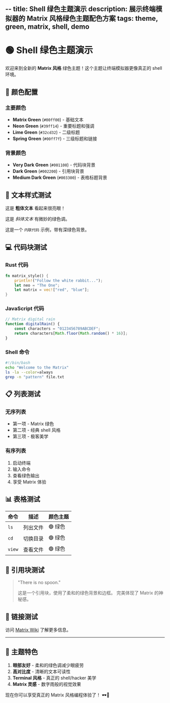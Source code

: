 --
title: Shell 绿色主题演示
description: 展示终端模拟器的 Matrix 风格绿色主题配色方案
tags: theme, green, matrix, shell, demo
--

# 🟢 Shell 绿色主题演示

欢迎来到全新的 **Matrix 风格** 绿色主题！这个主题让终端模拟器更像真正的 shell 环境。

## 🎨 颜色配置

### 主要颜色
- **Matrix Green** (`#00ff00`) - 基础文本
- **Neon Green** (`#39ff14`) - 重要标题和强调
- **Lime Green** (`#32cd32`) - 二级标题
- **Spring Green** (`#00ff7f`) - 三级标题和链接

### 背景颜色
- **Very Dark Green** (`#001100`) - 代码块背景
- **Dark Green** (`#002200`) - 引用块背景
- **Medium Dark Green** (`#003300`) - 表格标题背景

## 📝 文本样式测试

这是 **粗体文本** 看起来很亮眼！

这是 *斜体文本* 有微妙的绿色调。

这是一个 `内联代码` 示例，带有深绿色背景。

## 💻 代码块测试

### Rust 代码
```rust
fn matrix_style() {
    println!("Follow the white rabbit...");
    let neo = "The One";
    let matrix = vec!["red", "blue"];
}
```

### JavaScript 代码
```javascript
// Matrix digital rain
function digitalRain() {
    const characters = "0123456789ABCDEF";
    return characters[Math.floor(Math.random() * 16)];
}
```

### Shell 命令
```bash
#!/bin/bash
echo "Welcome to the Matrix"
ls -la --color=always
grep -n "pattern" file.txt
```

## 📋 列表测试

### 无序列表
- 第一项 - Matrix 绿色
- 第二项 - 经典 shell 风格
- 第三项 - 极客美学

### 有序列表
1. 启动终端
2. 输入命令
3. 查看绿色输出
4. 享受 Matrix 体验

## 📊 表格测试

| 命令 | 描述 | 颜色主题 |
|------|------|----------|
| `ls` | 列出文件 | 🟢 绿色 |
| `cd` | 切换目录 | 🟢 绿色 |
| `view` | 查看文件 | 🟢 绿色 |

## 💬 引用块测试

> "There is no spoon." 
> 
> 这是一个引用块，使用了柔和的绿色背景和边框。
> 完美体现了 Matrix 的神秘感。

## 🔗 链接测试

访问 [Matrix Wiki](https://matrix.fandom.com) 了解更多信息。

---

## 🎯 主题特色

1. **眼部友好** - 柔和的绿色调减少眼疲劳
2. **高对比度** - 清晰的文本可读性
3. **Terminal 风格** - 真正的 shell/hacker 美学
4. **Matrix 灵感** - 数字雨般的视觉效果

现在你可以享受真正的 Matrix 风格编程体验了！ 🕶️💊